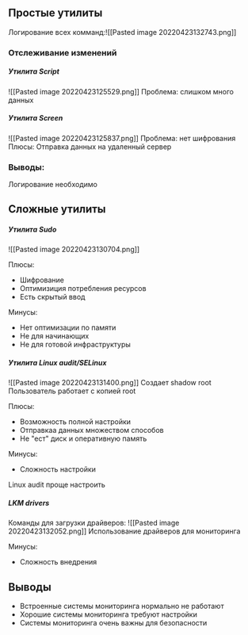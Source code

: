 ## Простые утилиты
Логирование всех комманд:![[Pasted image 20220423132743.png]] 
### Отслеживание изменений
##### Утилита Script
![[Pasted image 20220423125529.png]]
Проблема: слишком много данных

##### Утилита Screen
![[Pasted image 20220423125837.png]]
Проблема: нет шифрования
Плюсы: Отправка данных на удаленный сервер

### Выводы:
Логирование необходимо
## Сложные утилиты
##### Утилита Sudo
![[Pasted image 20220423130704.png]]

Плюсы: 
- Шифрование
- Оптимизиция потребления ресурсов
- Есть скрытый ввод

Минусы:
- Нет оптимизации по памяти
- Не для начинающих
- Не для готовой инфраструктуры

##### Утилита Linux audit/SELinux
![[Pasted image 20220423131400.png]]
Создает shadow root
Пользователь работает с копией root

Плюсы:
- Возможность полной настройки
- Отправкаа данных множеством способов
- Не "ест" диск и оперативную память

Минусы:
- Сложность настройки

Linux audit проще настроить

##### LKM drivers
Команды для загрузки драйверов:
![[Pasted image 20220423132052.png]]
Использование драйверов для мониторинга

Минусы:
- Сложность внедрения
## Выводы
- Встроенные системы мониторинга нормально не работают
- Хорошие системы мониторинга требуют настройки
- Системы мониторинга очень важны для безопасности